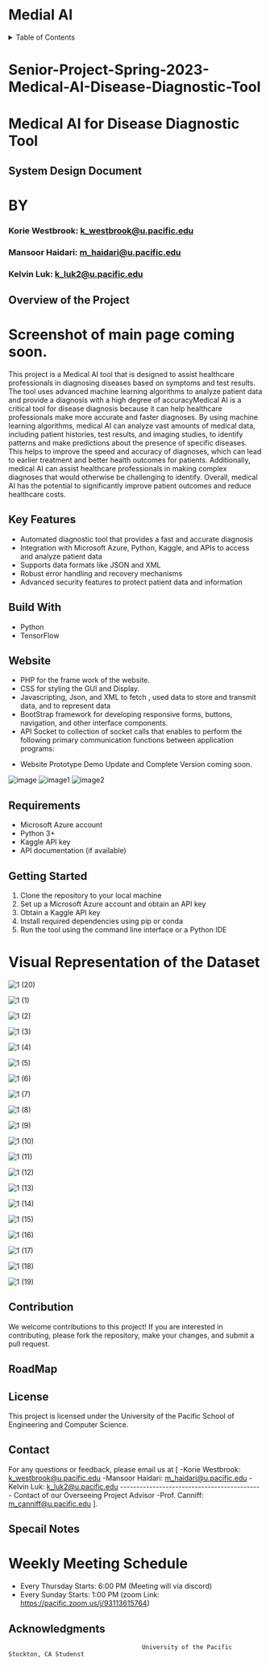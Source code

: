 
# **Medial AI**


<details>
 <summary> Table of Contents</summary>

  - [Overview of the Project](#overview-of-the-project)
  - [Key Features](#key-features)
  - [Built With](#built-with)
  - [Web](#web)
  - [Requirements](#requirements)
  - [Getting Started](#getting-started)
  - [ScreenShots](#screenshots)
  - [Contribution](#contribution)
  - [RoadMap](#roadmap)
  - [License](#license)
  - [Contact](#contact)
  - [Special Notes](#special-notes)
  - [Acknowledgments](#acknowledgments)

</details>

# Senior-Project-Spring-2023-Medical-AI-Disease-Diagnostic-Tool #

# Medical AI for Disease Diagnostic Tool

##        System Design Document 

#                   BY

### Korie Westbrook: k_westbrook@u.pacific.edu
### Mansoor Haidari: m_haidari@u.pacific.edu
### Kelvin Luk: k_luk2@u.pacific.edu

## Overview of the Project

# Screenshot of main page coming soon.
 
This project is a Medical AI tool that is designed to assist healthcare professionals in diagnosing diseases based on symptoms and test results. The tool uses advanced machine learning algorithms to analyze patient data and provide a diagnosis with a high degree of accuracyMedical AI is a critical tool for disease diagnosis because it can help healthcare professionals make more accurate and faster diagnoses. By using machine learning algorithms, medical AI can analyze vast amounts of medical data, including patient histories, test results, and imaging studies, to identify patterns and make predictions about the presence of specific diseases. This helps to improve the speed and accuracy of diagnoses, which can lead to earlier treatment and better health outcomes for patients. Additionally, medical AI can assist healthcare professionals in making complex diagnoses that would otherwise be challenging to identify. Overall, medical AI has the potential to significantly improve patient outcomes and reduce healthcare costs. 

## Key Features
 
* Automated diagnostic tool that provides a fast and accurate diagnosis
* Integration with Microsoft Azure, Python, Kaggle, and APIs to access and analyze patient data
* Supports data formats like JSON and XML
* Robust error handling and recovery mechanisms
* Advanced security features to protect patient data and information

## Build With 

* Python
* TensorFlow

## Website

- PHP for the frame work of the website.
- CSS for styling the GUI and Display.
- Javascripting, Json, and XML to fetch , used data to store and transmit data, and to represent data
- BootStrap framework for developing responsive forms, buttons, navigation, and other interface components.
- API Socket to collection of socket calls that enables to perform the following primary communication functions between application programs:
* Website Prototype Demo Update and Complete Version coming soon.

![image](https://user-images.githubusercontent.com/100883284/229407039-b72248e2-5ee5-443c-8010-08bffa950e9a.png)
![image1](https://user-images.githubusercontent.com/100883284/229407045-7195cb64-68a8-49c2-971c-ea915f6b812f.png)
![image2](https://user-images.githubusercontent.com/100883284/229407054-0269c4f7-7967-4c05-8341-1991b403bd0d.png)

## Requirements

* Microsoft Azure account
* Python 3+
* Kaggle API key
* API documentation (if available)

## Getting Started
1. Clone the repository to your local machine
2. Set up a Microsoft Azure account and obtain an API key
3. Obtain a Kaggle API key
4. Install required dependencies using pip or conda
5. Run the tool using the command line interface or a Python IDE


# Visual Representation of the Dataset 

![1 (20)](https://user-images.githubusercontent.com/100883284/230667439-6d69f94b-aeb3-4232-8833-bcdd3ef7fc58.png)

![1 (1)](https://user-images.githubusercontent.com/100883284/230667441-997ef13c-2863-48e0-b432-4abef0475976.png)

![1 (2)](https://user-images.githubusercontent.com/100883284/230667442-1373bc7b-0b8c-4cea-b91a-7bc03b4330b7.png)

![1 (3)](https://user-images.githubusercontent.com/100883284/230667443-db60a3a1-90bc-462f-ad5f-2bfdc40d0965.png)

![1 (4)](https://user-images.githubusercontent.com/100883284/230667444-d598f22b-0e82-40a1-acfd-e4932573cd26.png)

![1 (5)](https://user-images.githubusercontent.com/100883284/230667447-f7f42b45-cc05-4cc4-bd1d-636c83db87f6.png)

![1 (6)](https://user-images.githubusercontent.com/100883284/230667448-1e6b7c5c-2e52-4f8f-a9fb-397e52c2314c.png)

![1 (7)](https://user-images.githubusercontent.com/100883284/230667449-a706a526-81de-48a0-96ba-6fb21ad66640.png)

![1 (8)](https://user-images.githubusercontent.com/100883284/230667452-922c6bae-3693-4603-bec5-b86c94931d5d.png)

![1 (9)](https://user-images.githubusercontent.com/100883284/230667454-b57eeb0b-b63d-4b93-ba40-aee584581b61.png)

![1 (10)](https://user-images.githubusercontent.com/100883284/230667455-93019569-6fb3-45e8-9540-8f59aca9ed9b.png)

![1 (11)](https://user-images.githubusercontent.com/100883284/230667457-15eedf7d-10f9-4f11-ab79-34bc6da5be07.png)

![1 (12)](https://user-images.githubusercontent.com/100883284/230667459-c410e424-5089-462a-9dc1-d07be1cc5073.png)

![1 (13)](https://user-images.githubusercontent.com/100883284/230667460-51d8117c-22d9-4c22-aece-0ace8c154107.png)

![1 (14)](https://user-images.githubusercontent.com/100883284/230667462-f871878a-d9f7-40cb-894d-8d1e1ddf2487.png)

![1 (15)](https://user-images.githubusercontent.com/100883284/230667464-4d2c6179-2e8e-45a1-ba78-da0db86e40bf.png)

![1 (16)](https://user-images.githubusercontent.com/100883284/230667467-421bb4f2-6c51-4824-adff-647668a51df0.png)

![1 (17)](https://user-images.githubusercontent.com/100883284/230667470-3671323a-230a-47e2-b811-98d7e5eda72b.png)

![1 (18)](https://user-images.githubusercontent.com/100883284/230667472-9ecabd35-9e76-41c5-ac81-c2a4bac2a469.png)

![1 (19)](https://user-images.githubusercontent.com/100883284/230667473-a82a5341-2651-4154-9ab9-238d95b80898.png)


## Contribution
We welcome contributions to this project! If you are interested in contributing, please fork
the repository, make your changes, and submit a pull request.

## RoadMap

## License
This project is licensed under the University of the Pacific School of Engineering and Computer Science.

## Contact
For any questions or feedback, please email us at [ 
    -Korie Westbrook: k_westbrook@u.pacific.edu
    -Mansoor Haidari: m_haidari@u.pacific.edu
    -Kelvin Luk: k_luk2@u.pacific.edu
    --------------------------------------------
    Contact of our Overseeing Project Advisor
    -Prof. Canniff: m_canniff@u.pacific.edu
].

## Specail Notes 

# Weekly Meeting Schedule 

* Every Thursday Starts: 6:00 PM (Meeting will via discord)
* Every Sunday Starts: 1:00 PM (zoom Link: https://pacific.zoom.us/j/93113615764)

## Acknowledgments




                                         University of the Pacific Stockton, CA Studenst 
